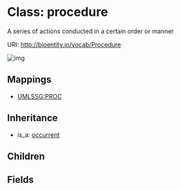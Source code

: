 # Class: procedure


A series of actions conducted in a certain order or manner

URI: http://bioentity.io/vocab/Procedure

![img](http://yuml.me/diagram/nofunky/class/\[Occurrent]^-\[Procedure],%20)
## Mappings

 * [UMLSSG:PROC](http://purl.obolibrary.org/obo/UMLSSG_PROC)
## Inheritance

 *  is_a: [occurrent](Occurrent.md)
## Children

## Fields

